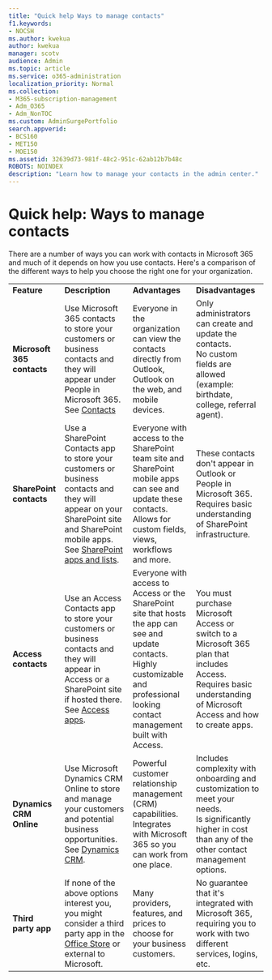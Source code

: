 ```yaml
---
title: "Quick help Ways to manage contacts"
f1.keywords:
- NOCSH
ms.author: kwekua
author: kwekua
manager: scotv
audience: Admin
ms.topic: article
ms.service: o365-administration
localization_priority: Normal
ms.collection: 
- M365-subscription-management 
- Adm_O365
- Adm_NonTOC
ms.custom: AdminSurgePortfolio
search.appverid:
- BCS160
- MET150
- MOE150
ms.assetid: 32639d73-981f-48c2-951c-62ab12b7b48c
ROBOTS: NOINDEX
description: "Learn how to manage your contacts in the admin center."
---
```


# Quick help: Ways to manage contacts

There are a number of ways you can work with contacts in Microsoft 365 and much of it depends on how you use contacts. Here's a comparison of the different ways to help you choose the right one for your organization.
  
|||||
|:-----|:-----|:-----|:-----|
|**Feature** <br/> |**Description** <br/> |**Advantages** <br/> |**Disadvantages** <br/> |
|**Microsoft 365 contacts** <br/> |Use Microsoft 365 contacts to store your customers or business contacts and they will appear under People in Microsoft 365. See [Contacts](contacts.md) <br/> |Everyone in the organization can view the contacts directly from Outlook, Outlook on the web, and mobile devices.  <br/> |Only administrators can create and update the contacts.  <br/> No custom fields are allowed (example: birthdate, college, referral agent).  <br/> |
|**SharePoint contacts** <br/> |Use a SharePoint Contacts app to store your customers or business contacts and they will appear on your SharePoint site and SharePoint mobile apps. See [SharePoint apps and lists](https://support.microsoft.com/en-us/office/introduction-to-lists-0a1c3ace-def0-44af-b225-cfa8d92c52d7).  <br/> |Everyone with access to the SharePoint team site and SharePoint mobile apps can see and update these contacts.  <br/> Allows for custom fields, views, workflows and more.  <br/> |These contacts don't appear in Outlook or People in Microsoft 365.  <br/> Requires basic understanding of SharePoint infrastructure.  <br/> |
|**Access contacts** <br/> |Use an Access Contacts app to store your customers or business contacts and they will appear in Access or a SharePoint site if hosted there. See [Access apps](https://support.microsoft.com/en-us/office/create-an-access-app-25f3ab3e-510d-44b0-accf-b976c0813e71).  <br/> |Everyone with access to Access or the SharePoint site that hosts the app can see and update contacts.  <br/> Highly customizable and professional looking contact management built with Access.  <br/> |You must purchase Microsoft Access or switch to a Microsoft 365 plan that includes Access.  <br/> Requires basic understanding of Microsoft Access and how to create apps.  <br/> |
|**Dynamics CRM Online** <br/> |Use Microsoft Dynamics CRM Online to store and manage your customers and potential business opportunities. See [Dynamics CRM](https://dynamics.microsoft.com).  <br/> |Powerful customer relationship management (CRM) capabilities.  <br/> Integrates with Microsoft 365 so you can work from one place.  <br/> |Includes complexity with onboarding and customization to meet your needs.  <br/> Is significantly higher in cost than any of the other contact management options.  <br/> |
|**Third party app** <br/> |If none of the above options interest you, you might consider a third party app in the [Office Store](https://store.office.com) or external to Microsoft.  <br/> |Many providers, features, and prices to choose for your business customers.  <br/> |No guarantee that it's integrated with Microsoft 365, requiring you to work with two different services, logins, etc.  <br/> |
   

